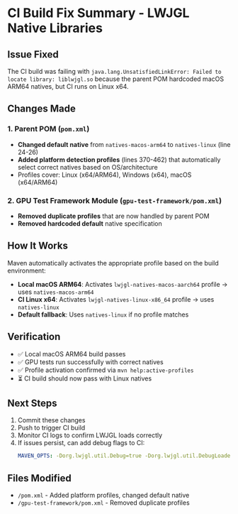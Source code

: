 # CI Build Fix Summary - LWJGL Native Libraries

## Issue Fixed
The CI build was failing with `java.lang.UnsatisfiedLinkError: Failed to locate library: liblwjgl.so` because the parent POM hardcoded macOS ARM64 natives, but CI runs on Linux x64.

## Changes Made

### 1. Parent POM (`pom.xml`)
- **Changed default native** from `natives-macos-arm64` to `natives-linux` (line 24-26)
- **Added platform detection profiles** (lines 370-462) that automatically select correct natives based on OS/architecture
- Profiles cover: Linux (x64/ARM64), Windows (x64), macOS (x64/ARM64)

### 2. GPU Test Framework Module (`gpu-test-framework/pom.xml`)
- **Removed duplicate profiles** that are now handled by parent POM
- **Removed hardcoded default** native specification

## How It Works
Maven automatically activates the appropriate profile based on the build environment:
- **Local macOS ARM64**: Activates `lwjgl-natives-macos-aarch64` profile → uses `natives-macos-arm64`
- **CI Linux x64**: Activates `lwjgl-natives-linux-x86_64` profile → uses `natives-linux`
- **Default fallback**: Uses `natives-linux` if no profile matches

## Verification
- ✅ Local macOS ARM64 build passes
- ✅ GPU tests run successfully with correct natives
- ✅ Profile activation confirmed via `mvn help:active-profiles`
- ⏳ CI build should now pass with Linux natives

## Next Steps
1. Commit these changes
2. Push to trigger CI build
3. Monitor CI logs to confirm LWJGL loads correctly
4. If issues persist, can add debug flags to CI:
   ```yaml
   MAVEN_OPTS: -Dorg.lwjgl.util.Debug=true -Dorg.lwjgl.util.DebugLoader=true
   ```

## Files Modified
- `/pom.xml` - Added platform profiles, changed default native
- `/gpu-test-framework/pom.xml` - Removed duplicate profiles